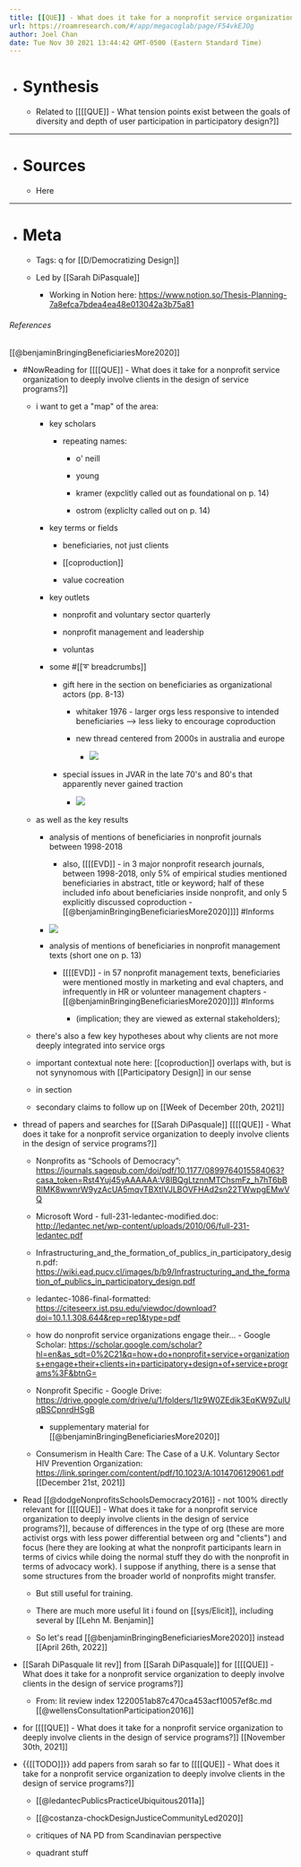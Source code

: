 ```yaml
---
title: [[QUE]] - What does it take for a nonprofit service organization to deeply involve clients in the design of service programs?
url: https://roamresearch.com/#/app/megacoglab/page/F54vkEJOg
author: Joel Chan
date: Tue Nov 30 2021 13:44:42 GMT-0500 (Eastern Standard Time)
---
```


- # Synthesis

    - Related to [[[[QUE]] - What tension points exist between the goals of diversity and depth of user participation in participatory design?]]
- ---
- # Sources

    - Here
- ---
- # Meta

    - Tags: q for [[D/Democratizing Design]]

    - Led by [[Sarah DiPasquale]]

        - Working in Notion here: https://www.notion.so/Thesis-Planning-7a8efca7bdea4ea48e013042a3b75a81

###### References

[[@benjaminBringingBeneficiariesMore2020]]

- #NowReading for [[[[QUE]] - What does it take for a nonprofit service organization to deeply involve clients in the design of service programs?]]

    - i want to get a "map" of the area:

        - key scholars

            - repeating names:

                - o' neill

                - young

                - kramer (expclitly called out as foundational on p. 14)

                - ostrom (expliclty called out on p. 14)

        - key terms or fields

            - beneficiaries, not just clients

            - [[coproduction]]

            - value cocreation

        - key outlets

            - nonprofit and voluntary sector quarterly

            - nonprofit management and leadership

            - voluntas

        - some #[[➰ breadcrumbs]]

            - gift here in the section on beneficiaries as organizational actors (pp. 8-13)

                - whitaker 1976 - larger orgs less responsive to intended beneficiaries --> less lieky to encourage coproduction

                - new thread centered from 2000s in australia and europe

                    - ![](https://firebasestorage.googleapis.com/v0/b/firescript-577a2.appspot.com/o/imgs%2Fapp%2Fmegacoglab%2F0QYune5OWB.png?alt=media&token=9c5232e6-a04e-460a-b06f-da4844818428)

            - special issues in JVAR in the late 70's and 80's that apparently never gained traction

                - ![](https://firebasestorage.googleapis.com/v0/b/firescript-577a2.appspot.com/o/imgs%2Fapp%2Fmegacoglab%2FqfmBkNL8Xx.png?alt=media&token=727c7f2a-c2d6-408e-8469-1a2c46fc3877)

    - as well as the key results

        - analysis of mentions of beneficiaries in nonprofit journals between 1998-2018

            - also, [[[[EVD]] - in 3 major nonprofit research journals, between 1998-2018, only 5% of empirical studies mentioned beneficiaries in abstract, title or keyword; half of these included info about beneficiaries inside nonprofit, and only 5 explicitly discussed coproduction - [[@benjaminBringingBeneficiariesMore2020]]]] #Informs

        - ![](https://firebasestorage.googleapis.com/v0/b/firescript-577a2.appspot.com/o/imgs%2Fapp%2Fmegacoglab%2Fq1JNTJ9tCA.png?alt=media&token=345bfa66-9b5d-40a3-a8e0-7359330d79fc)

        - analysis of mentions of beneficiaries in nonprofit management texts (short one on p. 13)

            - [[[[EVD]] - in 57 nonprofit management texts, beneficiaries were mentioned mostly in marketing and eval chapters, and infrequently in HR or volunteer management chapters - [[@benjaminBringingBeneficiariesMore2020]]]] #Informs

                - (implication; they are viewed as external stakeholders);

    - there's also a few key hypotheses about why clients are not more deeply integrated into service orgs

    - important contextual note here: [[coproduction]] overlaps with, but is not synynomous with [[Participatory Design]] in our sense

    - in section

    - secondary claims to follow up on
[[Week of December 20th, 2021]]

- thread of papers and searches for [[Sarah DiPasquale]] [[[[QUE]] - What does it take for a nonprofit service organization to deeply involve clients in the design of service programs?]]

    - Nonprofits as “Schools of Democracy”: https://journals.sagepub.com/doi/pdf/10.1177/0899764015584063?casa_token=Rst4Yuj45yAAAAAA:V8IBQgLtznnMTChsmFz_h7hT6bBRlMK8wwnrW9yzAcUA5mqvTBXtIVJLBOVFHAd2sn22TWwpgEMwVQ

    - Microsoft Word - full-231-ledantec-modified.doc: http://ledantec.net/wp-content/uploads/2010/06/full-231-ledantec.pdf

    - Infrastructuring_and_the_formation_of_publics_in_participatory_design.pdf: https://wiki.ead.pucv.cl/images/b/b9/Infrastructuring_and_the_formation_of_publics_in_participatory_design.pdf

    - ledantec-1086-final-formatted: https://citeseerx.ist.psu.edu/viewdoc/download?doi=10.1.1.308.644&rep=rep1&type=pdf

    - how do nonprofit service organizations engage their... - Google Scholar: https://scholar.google.com/scholar?hl=en&as_sdt=0%2C21&q=how+do+nonprofit+service+organizations+engage+their+clients+in+participatory+design+of+service+programs%3F&btnG=

    - Nonprofit Specific - Google Drive: https://drive.google.com/drive/u/1/folders/1lz9W0ZEdik3EqKW9ZulUqBSCpnrdHSgB

        - supplementary material for [[@benjaminBringingBeneficiariesMore2020]]

    - Consumerism in Health Care: The Case of a U.K. Voluntary Sector HIV Prevention Organization: https://link.springer.com/content/pdf/10.1023/A:1014706129061.pdf
[[December 21st, 2021]]

- Read [[@dodgeNonprofitsSchoolsDemocracy2016]] - not 100% directly relevant for [[[[QUE]] - What does it take for a nonprofit service organization to deeply involve clients in the design of service programs?]], because of differences in the type of org (these are more activist orgs with less power differential between org and "clients") and focus (here they are looking at what the nonprofit participants learn in terms of civics while doing the normal stuff they do with the nonprofit in terms of advocacy work). I suppose if anything, there is a sense that some structures from the broader world of nonprofits might transfer.

    - But still useful for training.

    - There are much more useful lit i found on [[sys/Elicit]], including several by [[Lehn M. Benjamin]]

    - So let's read [[@benjaminBringingBeneficiariesMore2020]] instead
[[April 26th, 2022]]

- [[Sarah DiPasquale lit rev]] from [[Sarah DiPasquale]] for [[[[QUE]] - What does it take for a nonprofit service organization to deeply involve clients in the design of service programs?]]

    - From: lit review index 1220051ab87c470ca453acf10057ef8c.md
[[@wellensConsultationParticipation2016]]

- for [[[[QUE]] - What does it take for a nonprofit service organization to deeply involve clients in the design of service programs?]]
[[November 30th, 2021]]

- {{[[TODO]]}} add papers from sarah so far to [[[[QUE]] - What does it take for a nonprofit service organization to deeply involve clients in the design of service programs?]]

    - [[@ledantecPublicsPracticeUbiquitous2011a]]

    - [[@costanza-chockDesignJusticeCommunityLed2020]]

    - critiques of NA PD from Scandinavian perspective

    - quadrant stuff
